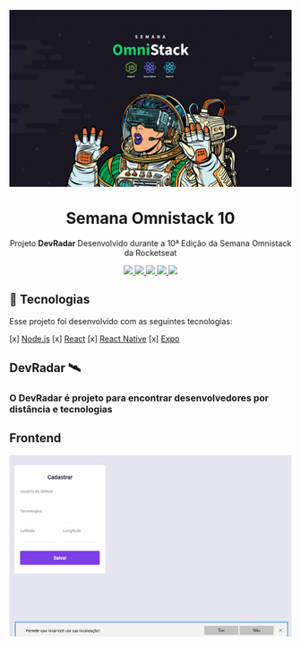 <img src="./static/omnistack.png" align="center"></img>
<h1 align="center">Semana Omnistack 10</h1>
<p align="center">Projeto <strong>DevRadar</strong> Desenvolvido durante a 10ª Edição da Semana Omnistack da Rocketseat</p>

<p align="center">
  <a aria-label="Versão do Node" href="https://github.com/nodejs/node/blob/master/doc/changelogs/CHANGELOG_V12.md#12.14.1">
    <img src="https://img.shields.io/badge/node.js@lts-12.14.1-informational?logo=Node.JS"></img>
</a>
  <a aria-label="Versão do React" href="https://github.com/facebook/react/blob/master/CHANGELOG.md#16120-november-14-2019">
    <img src="https://img.shields.io/badge/react-16.12.0-informational?logo=react"></img>
  </a>
    <a aria-label="Versão do Expo" href="https://www.npmjs.com/package/expo-cli/v/3.11.5">
    <img src="https://img.shields.io/badge/expo--CLI-3.11.5-informational?logo=expo"></img>
  </a>
    <a aria-label="Dia 4 de 5" href="https://rocketseat.com.br/week-10/aulas#4">
    <img src="https://img.shields.io/badge/dia-4-green"></img>
  </a>

  <a aria-label="Desafios" href="DESAFIOS.md">
  	<img src="https://img.shields.io/badge/desafios-OK-green"></img>
  </a>

## :rocket: Tecnologias

Esse projeto foi desenvolvido com as seguintes tecnologias:

[x] [Node.js](https://nodejs.org/en/)
[x] [React](https://reactjs.org)
[x] [React Native](https://facebook.github.io/react-native/)
[x] [Expo](https://expo.io/)

## DevRadar 🛰

### O DevRadar é projeto para encontrar desenvolvedores por distância e tecnologias

## Frontend

<img align="center" src="./static/frontend.gif"></img>